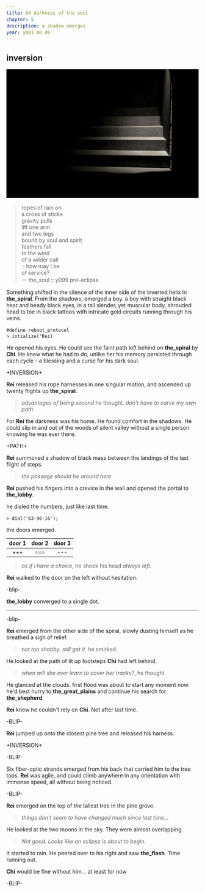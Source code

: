 ```yaml
---
title: 04 darkness of the soul
chapter: 5  
description: a shadow emerges
year: y001 m0 d0 
---
```


## inversion

![soul](./void.jpg)

> ropes of rain on \
> a cross of sticks \
> gravity pulls \
> lift one arm \
> and two legs \
> bound by soul and spirit \
> feathers fall \
> to the wind \
> of a wilder call \
> :: how may I be \
> of service? \
> ー the_soul :: y099 pre-eclipse

Something shifted in the silence of the inner side of the inverted helix in **the_spiral**. From the shadows, emerged a boy. a boy with straight black hear and beady black eyes, in a tall slender, yet muscular body, shrouded head to toe in black tattoos with intricate gold circuits running through his veins. 

```
#define reboot_protocol
> intialize("Rei)
```

He opened his eyes. He could see the faint path left behind on **the_spiral** by **Chi**. He knew what he had to do, unlike her his memory persisted through each cycle - a blessing and a curse for his dark soul.

+INVERSION+

**Rei** released his rope harnesses in one singular motion, and ascended up twenty flights up **the_spiral**.

> *advantages of being second* he thought. *don't have to carve my own path*

For **Rei** the darkness was his home. He found comfort in the shadows. He could slip in and out of the woods of silent valley without a single person knowing he was ever there.

+PATH+

**Rei** summoned a shadow of black mass between the landings of the last flight of steps.

> *the passage should be around here*

**Rei** pushed his fingers into a crevice in the wall and opened the portal to **the_lobby**. 

he dialed the numbers, just like last time.

```
> dial('63-96-16');
```

the doors emerged.

<div style="text-align: center;">

| door 1 | door 2 | door 3 |
|  ---  |  ---  |  ---  |
|  +++  |  ===   |  ---   |

</div>

> *as if i have a choice*, he shook his head *always left.*

**Rei** walked to the door on the left without hesitation.

-blip-

**the_lobby** converged to a single dot.

<hr/>

-blip-

**Rei** emerged from the other side of the spiral, slowly dusting himself as he breathed a sigh of relief.

> *not too shabby. still got it.* he smirked.

He looked at the path of lit up footsteps **Chi** had left behind.

> *when will she ever learn to cover her tracks?*, he thought

He glanced at the clouds. first flood was about to start any moment now. he'd best hurry to **the_great_plains** and continue his search for **the_shepherd**. 

**Rei** knew he couldn't rely on **Chi**. Not after last time. 

-BLIP-

**Rei** jumped up onto the closest pine tree and released his harness.

+INVERSION+

-BLIP-

Six fiber-optic strands emerged from his back that carried him to the tree tops. **Rei** was agile, and could climb anywhere in any orientation with immense speed, all without being noticed.

-BLIP-

**Rei** emerged on the top of the tallest tree in the pine grove.

> *things don't seem to have changed much since last time...*

He looked at the two moons in the sky. They were almost overlapping.

> *Not good. Looks like an eclipse is about to begin.*

It started to rain. He peered over to his right and saw **the_flash**. Time running out.

**Chi** would be fine without him... at least for now 

-BLIP-